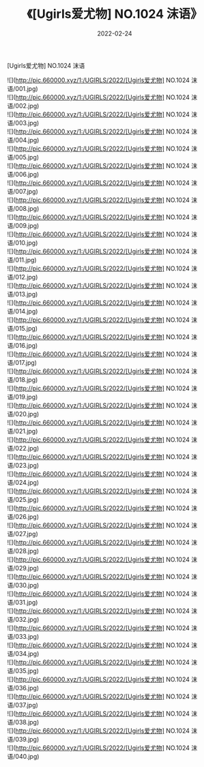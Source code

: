 ﻿---
layout: post
title:  《[Ugirls爱尤物] NO.1024 沫语》
date:   2022-02-24
img: http://pic.660000.xyz/1:/UGIRLS/2022/[Ugirls爱尤物] NO.1024 沫语/000.jpg
categories: [美女, 清纯, 唯美]
---

[Ugirls爱尤物] NO.1024 沫语

 ![](http://pic.660000.xyz/1:/UGIRLS/2022/[Ugirls爱尤物] NO.1024 沫语/001.jpg) <br>![](http://pic.660000.xyz/1:/UGIRLS/2022/[Ugirls爱尤物] NO.1024 沫语/002.jpg) <br>![](http://pic.660000.xyz/1:/UGIRLS/2022/[Ugirls爱尤物] NO.1024 沫语/003.jpg) <br>![](http://pic.660000.xyz/1:/UGIRLS/2022/[Ugirls爱尤物] NO.1024 沫语/004.jpg) <br>![](http://pic.660000.xyz/1:/UGIRLS/2022/[Ugirls爱尤物] NO.1024 沫语/005.jpg) <br>![](http://pic.660000.xyz/1:/UGIRLS/2022/[Ugirls爱尤物] NO.1024 沫语/006.jpg) <br>![](http://pic.660000.xyz/1:/UGIRLS/2022/[Ugirls爱尤物] NO.1024 沫语/007.jpg) <br>![](http://pic.660000.xyz/1:/UGIRLS/2022/[Ugirls爱尤物] NO.1024 沫语/008.jpg) <br>![](http://pic.660000.xyz/1:/UGIRLS/2022/[Ugirls爱尤物] NO.1024 沫语/009.jpg) <br>![](http://pic.660000.xyz/1:/UGIRLS/2022/[Ugirls爱尤物] NO.1024 沫语/010.jpg) <br>![](http://pic.660000.xyz/1:/UGIRLS/2022/[Ugirls爱尤物] NO.1024 沫语/011.jpg) <br>![](http://pic.660000.xyz/1:/UGIRLS/2022/[Ugirls爱尤物] NO.1024 沫语/012.jpg) <br>![](http://pic.660000.xyz/1:/UGIRLS/2022/[Ugirls爱尤物] NO.1024 沫语/013.jpg) <br>![](http://pic.660000.xyz/1:/UGIRLS/2022/[Ugirls爱尤物] NO.1024 沫语/014.jpg) <br>![](http://pic.660000.xyz/1:/UGIRLS/2022/[Ugirls爱尤物] NO.1024 沫语/015.jpg) <br>![](http://pic.660000.xyz/1:/UGIRLS/2022/[Ugirls爱尤物] NO.1024 沫语/016.jpg) <br>![](http://pic.660000.xyz/1:/UGIRLS/2022/[Ugirls爱尤物] NO.1024 沫语/017.jpg) <br>![](http://pic.660000.xyz/1:/UGIRLS/2022/[Ugirls爱尤物] NO.1024 沫语/018.jpg) <br>![](http://pic.660000.xyz/1:/UGIRLS/2022/[Ugirls爱尤物] NO.1024 沫语/019.jpg) <br>![](http://pic.660000.xyz/1:/UGIRLS/2022/[Ugirls爱尤物] NO.1024 沫语/020.jpg) <br>![](http://pic.660000.xyz/1:/UGIRLS/2022/[Ugirls爱尤物] NO.1024 沫语/021.jpg) <br>![](http://pic.660000.xyz/1:/UGIRLS/2022/[Ugirls爱尤物] NO.1024 沫语/022.jpg) <br>![](http://pic.660000.xyz/1:/UGIRLS/2022/[Ugirls爱尤物] NO.1024 沫语/023.jpg) <br>![](http://pic.660000.xyz/1:/UGIRLS/2022/[Ugirls爱尤物] NO.1024 沫语/024.jpg) <br>![](http://pic.660000.xyz/1:/UGIRLS/2022/[Ugirls爱尤物] NO.1024 沫语/025.jpg) <br>![](http://pic.660000.xyz/1:/UGIRLS/2022/[Ugirls爱尤物] NO.1024 沫语/026.jpg) <br>![](http://pic.660000.xyz/1:/UGIRLS/2022/[Ugirls爱尤物] NO.1024 沫语/027.jpg) <br>![](http://pic.660000.xyz/1:/UGIRLS/2022/[Ugirls爱尤物] NO.1024 沫语/028.jpg) <br>![](http://pic.660000.xyz/1:/UGIRLS/2022/[Ugirls爱尤物] NO.1024 沫语/029.jpg) <br>![](http://pic.660000.xyz/1:/UGIRLS/2022/[Ugirls爱尤物] NO.1024 沫语/030.jpg) <br>![](http://pic.660000.xyz/1:/UGIRLS/2022/[Ugirls爱尤物] NO.1024 沫语/031.jpg) <br>![](http://pic.660000.xyz/1:/UGIRLS/2022/[Ugirls爱尤物] NO.1024 沫语/032.jpg) <br>![](http://pic.660000.xyz/1:/UGIRLS/2022/[Ugirls爱尤物] NO.1024 沫语/033.jpg) <br>![](http://pic.660000.xyz/1:/UGIRLS/2022/[Ugirls爱尤物] NO.1024 沫语/034.jpg) <br>![](http://pic.660000.xyz/1:/UGIRLS/2022/[Ugirls爱尤物] NO.1024 沫语/035.jpg) <br>![](http://pic.660000.xyz/1:/UGIRLS/2022/[Ugirls爱尤物] NO.1024 沫语/036.jpg) <br>![](http://pic.660000.xyz/1:/UGIRLS/2022/[Ugirls爱尤物] NO.1024 沫语/037.jpg) <br>![](http://pic.660000.xyz/1:/UGIRLS/2022/[Ugirls爱尤物] NO.1024 沫语/038.jpg) <br>![](http://pic.660000.xyz/1:/UGIRLS/2022/[Ugirls爱尤物] NO.1024 沫语/039.jpg) <br>![](http://pic.660000.xyz/1:/UGIRLS/2022/[Ugirls爱尤物] NO.1024 沫语/040.jpg) <br>